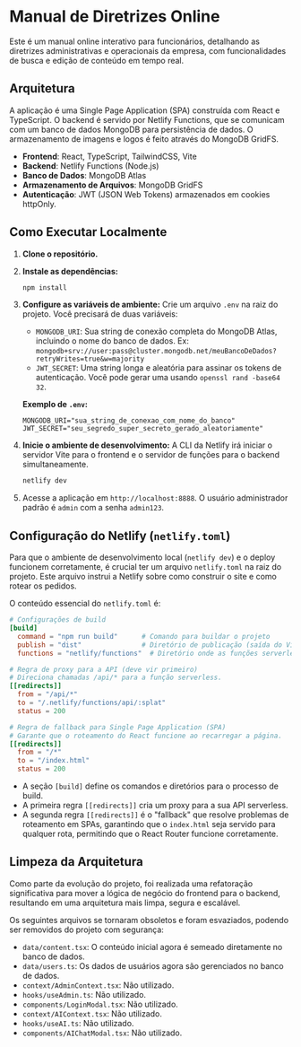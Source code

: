 # Manual de Diretrizes Online

Este é um manual online interativo para funcionários, detalhando as diretrizes administrativas e operacionais da empresa, com funcionalidades de busca e edição de conteúdo em tempo real.

## Arquitetura

A aplicação é uma Single Page Application (SPA) construída com React e TypeScript. O backend é servido por Netlify Functions, que se comunicam com um banco de dados MongoDB para persistência de dados. O armazenamento de imagens e logos é feito através do MongoDB GridFS.

- **Frontend**: React, TypeScript, TailwindCSS, Vite
- **Backend**: Netlify Functions (Node.js)
- **Banco de Dados**: MongoDB Atlas
- **Armazenamento de Arquivos**: MongoDB GridFS
- **Autenticação**: JWT (JSON Web Tokens) armazenados em cookies httpOnly.

## Como Executar Localmente

1.  **Clone o repositório.**
2.  **Instale as dependências:**
    ```bash
    npm install
    ```
3.  **Configure as variáveis de ambiente:**
    Crie um arquivo `.env` na raiz do projeto. Você precisará de duas variáveis:
    -   `MONGODB_URI`: Sua string de conexão completa do MongoDB Atlas, incluindo o nome do banco de dados. Ex: `mongodb+srv://user:pass@cluster.mongodb.net/meuBancoDeDados?retryWrites=true&w=majority`
    -   `JWT_SECRET`: Uma string longa e aleatória para assinar os tokens de autenticação. Você pode gerar uma usando `openssl rand -base64 32`.

    **Exemplo de `.env`:**
    ```
    MONGODB_URI="sua_string_de_conexao_com_nome_do_banco"
    JWT_SECRET="seu_segredo_super_secreto_gerado_aleatoriamente"
    ```
4.  **Inicie o ambiente de desenvolvimento:**
    A CLI da Netlify irá iniciar o servidor Vite para o frontend e o servidor de funções para o backend simultaneamente.
    ```bash
    netlify dev
    ```
5.  Acesse a aplicação em `http://localhost:8888`. O usuário administrador padrão é `admin` com a senha `admin123`.

## Configuração do Netlify (`netlify.toml`)

Para que o ambiente de desenvolvimento local (`netlify dev`) e o deploy funcionem corretamente, é crucial ter um arquivo `netlify.toml` na raiz do projeto. Este arquivo instrui a Netlify sobre como construir o site e como rotear os pedidos.

O conteúdo essencial do `netlify.toml` é:

```toml
# Configurações de build
[build]
  command = "npm run build"      # Comando para buildar o projeto
  publish = "dist"               # Diretório de publicação (saída do Vite)
  functions = "netlify/functions"  # Diretório onde as funções serverless estão

# Regra de proxy para a API (deve vir primeiro)
# Direciona chamadas /api/* para a função serverless.
[[redirects]]
  from = "/api/*"
  to = "/.netlify/functions/api/:splat"
  status = 200

# Regra de fallback para Single Page Application (SPA)
# Garante que o roteamento do React funcione ao recarregar a página.
[[redirects]]
  from = "/*"
  to = "/index.html"
  status = 200
```
- A seção `[build]` define os comandos e diretórios para o processo de build.
- A primeira regra `[[redirects]]` cria um proxy para a sua API serverless.
- A segunda regra `[[redirects]]` é o "fallback" que resolve problemas de roteamento em SPAs, garantindo que o `index.html` seja servido para qualquer rota, permitindo que o React Router funcione corretamente.

## Limpeza da Arquitetura

Como parte da evolução do projeto, foi realizada uma refatoração significativa para mover a lógica de negócio do frontend para o backend, resultando em uma arquitetura mais limpa, segura e escalável.

Os seguintes arquivos se tornaram obsoletos e foram esvaziados, podendo ser removidos do projeto com segurança:

-   `data/content.tsx`: O conteúdo inicial agora é semeado diretamente no banco de dados.
-   `data/users.ts`: Os dados de usuários agora são gerenciados no banco de dados.
-   `context/AdminContext.tsx`: Não utilizado.
-   `hooks/useAdmin.ts`: Não utilizado.
-   `components/LoginModal.tsx`: Não utilizado.
-   `context/AIContext.tsx`: Não utilizado.
-   `hooks/useAI.ts`: Não utilizado.
-   `components/AIChatModal.tsx`: Não utilizado.